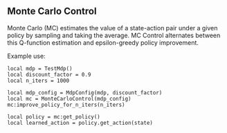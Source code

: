 ## Monte Carlo Control
Monte Carlo (MC) estimates the value of a state-action pair under a given
policy by sampling and taking the average. MC Control alternates between this
Q-function estimation and epsilon-greedy policy improvement.

Example use:

```
local mdp = TestMdp()
local discount_factor = 0.9
local n_iters = 1000

local mdp_config = MdpConfig(mdp, discount_factor)
local mc = MonteCarloControl(mdp_config)
mc:improve_policy_for_n_iters(n_iters)

local policy = mc:get_policy()
local learned_action = policy.get_action(state)
```


